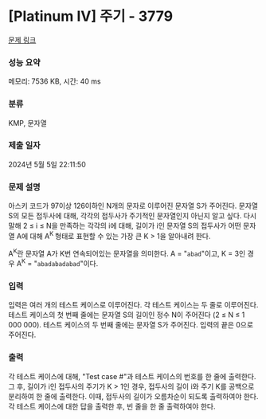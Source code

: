 # [Platinum IV] 주기 - 3779 

[문제 링크](https://www.acmicpc.net/problem/3779) 

### 성능 요약

메모리: 7536 KB, 시간: 40 ms

### 분류

KMP, 문자열

### 제출 일자

2024년 5월 5일 22:11:50

### 문제 설명

<p>아스키 코드가 97이상 126이하인 N개의 문자로 이루어진 문자열 S가 주어진다. 문자열 S의 모든 접두사에 대해, 각각의 접두사가 주기적인 문자열인지 아닌지 알고 싶다. 다시 말해 2 ≤ i ≤ N을 만족하는 각각의 i에 대해, 길이가 i인 문자열 S의 접두사가 어떤 문자열 A에 대해 A<sup>K </sup>형태로 표현할 수 있는 가장 큰 K > 1을 알아내려 한다.</p>

<p>A<sup>K</sup>란 문자열 A가 K번 연속되어있는 문자열을 의미한다. A = "<code>abad</code>"이고, K = 3인 경우 A<sup>K</sup> = "<code>abadabadabad</code>"이다.</p>

### 입력 

 <p>입력은 여러 개의 테스트 케이스로 이루어진다. 각 테스트 케이스는 두 줄로 이루어진다. 테스트 케이스의 첫 번째 줄에는 문자열 S의 길이인 정수 N이 주어진다 (2 ≤ N ≤ 1 000 000). 테스트 케이스의 두 번째 줄에는 문자열 S가 주어진다. 입력의 끝은 0으로 주어진다.</p>

### 출력 

 <p>각 테스트 케이스에 대해, "Test case #"과 테스트 케이스의 번호를 한 줄에 출력한다. 그 후, 길이가 i인 접두사의 주기가 K > 1인 경우, 접두사의 길이 i와 주기 K를 공백으로 분리하여 한 줄에 출력한다. 이때, 접두사의 길이가 오름차순이 되도록 출력하여야 한다. 각 테스트 케이스에 대한 답을 출력한 후, 빈 줄을 한 줄 출력하여야 한다.</p>

